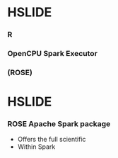 # HSLIDE

### R
### OpenCPU Spark Executor
### (ROSE)


# HSLIDE

### ROSE Apache Spark package

 - Offers the full scientific 
 - Within Spark
